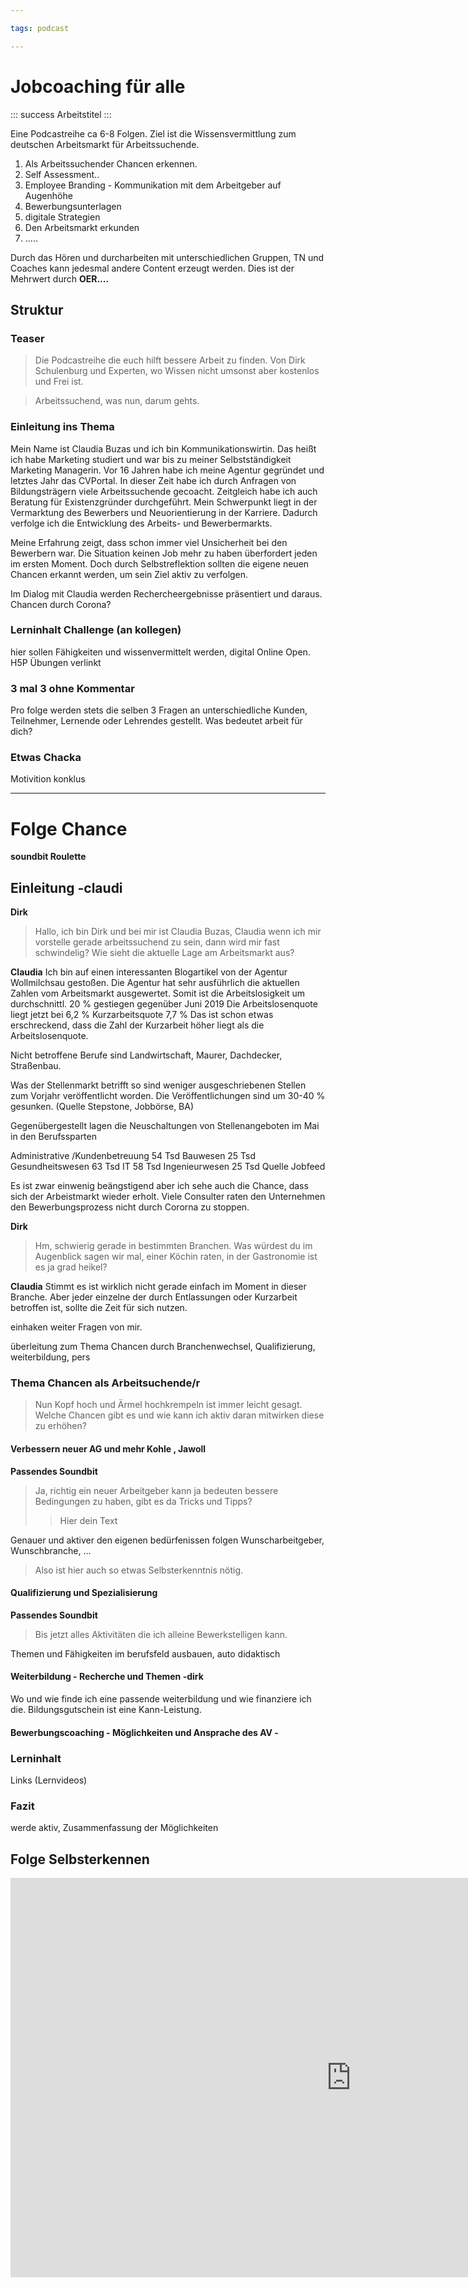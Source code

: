 ```yaml
---

tags: podcast

---
```


# Jobcoaching für alle


:::	success
Arbeitstitel
:::


Eine Podcastreihe ca 6-8 Folgen. Ziel ist die Wissensvermittlung zum deutschen Arbeitsmarkt für Arbeitssuchende.

1. Als Arbeitssuchender Chancen erkennen.
2. Self Assessment.. 
3. Employee Branding - Kommunikation mit dem Arbeitgeber auf Augenhöhe
4. Bewerbungsunterlagen
5. digitale Strategien
6. Den Arbeitsmarkt erkunden
7. .....


Durch das Hören und durcharbeiten mit unterschiedlichen Gruppen, TN und Coaches kann jedesmal andere Content erzeugt werden. Dies ist der Mehrwert durch **OER....**  

## Struktur

### Teaser 

> Die Podcastreihe die euch hilft bessere Arbeit zu finden. Von Dirk Schulenburg und Experten, wo Wissen nicht umsonst aber kostenlos und Frei ist.

> Arbeitssuchend, was nun, darum gehts. 

### Einleitung ins Thema

Mein Name ist Claudia Buzas und ich bin Kommunikationswirtin. Das heißt ich habe Marketing studiert und war bis zu meiner Selbstständigkeit Marketing Managerin. Vor 16 Jahren habe ich meine Agentur gegründet und letztes Jahr das CVPortal. In dieser Zeit habe ich durch Anfragen von Bildungsträgern viele Arbeitssuchende gecoacht. Zeitgleich habe ich auch Beratung für Existenzgründer durchgeführt. Mein Schwerpunkt liegt in der Vermarktung des Bewerbers und Neuorientierung in der Karriere. Dadurch verfolge ich die Entwicklung des Arbeits- und Bewerbermarkts.

Meine Erfahrung zeigt, dass schon immer viel Unsicherheit bei den Bewerbern  war. Die Situation keinen Job mehr zu haben überfordert jeden im ersten Moment. Doch durch Selbstreflektion sollten die eigene neuen Chancen erkannt werden, um sein Ziel aktiv zu verfolgen.


Im Dialog mit Claudia werden Rechercheergebnisse präsentiert und daraus. Chancen durch Corona?


### Lerninhalt Challenge (an kollegen)
hier sollen Fähigkeiten und wissenvermittelt werden, digital Online Open. H5P Übungen verlinkt
### 3 mal 3 ohne Kommentar
Pro folge werden stets die selben 3 Fragen an unterschiedliche Kunden, Teilnehmer, Lernende oder Lehrendes gestellt.
Was bedeutet arbeit für dich?
### Etwas Chacka
Motivition konklus

---

# Folge Chance

**soundbit Roulette** 

## Einleitung -claudi
**Dirk**
> Hallo, ich bin Dirk und bei mir ist Claudia Buzas, Claudia wenn ich mir vorstelle gerade arbeitssuchend zu sein, dann wird mir fast schwindelig? Wie sieht die aktuelle Lage am Arbeitsmarkt aus?

**Claudia**
Ich bin auf einen interessanten Blogartikel von der Agentur Wollmilchsau gestoßen. Die Agentur hat sehr ausführlich die aktuellen Zahlen vom Arbeitsmarkt ausgewertet.
Somit ist die Arbeitslosigkeit um durchschnittl. 20 % gestiegen gegenüber Juni 2019
Die Arbeitslosenquote liegt jetzt bei 6,2 %
Kurzarbeitsquote 7,7 %
Das ist schon etwas erschreckend, dass die Zahl der Kurzarbeit höher liegt als die Arbeitslosenquote. 

Nicht betroffene Berufe sind 
Landwirtschaft, Maurer, Dachdecker, Straßenbau.

Was der Stellenmarkt betrifft so sind weniger ausgeschriebenen Stellen zum Vorjahr veröffentlicht worden. Die Veröffentlichungen sind um 30-40 % gesunken.
(Quelle Stepstone, Jobbörse, BA)

Gegenübergestellt lagen die Neuschaltungen von Stellenangeboten im Mai in den Berufssparten 

Administrative /Kundenbetreuung 	54 Tsd
Bauwesen					        25 Tsd
Gesundheitswesen 			        63 Tsd
IT						            58 Tsd
Ingenieurwesen 				        25 Tsd	Quelle Jobfeed


Es ist zwar einwenig beängstigend aber ich sehe auch die Chance, dass sich der Arbeistmarkt wieder erholt. Viele Consulter raten den Unternehmen den Bewerbungsprozess nicht durch Cororna zu stoppen.   

**Dirk**
> Hm, schwierig gerade in bestimmten Branchen. Was würdest du im Augenblick sagen wir mal, einer Köchin raten, in der Gastronomie ist es ja grad heikel?

**Claudia**
Stimmt es ist wirklich nicht gerade einfach im Moment in dieser Branche. Aber jeder einzelne der durch Entlassungen oder Kurzarbeit betroffen ist, sollte die Zeit für sich nutzen.


 


einhaken weiter Fragen von mir.

überleitung zum Thema Chancen durch Branchenwechsel, Qualifizierung, weiterbildung, pers

### Thema Chancen als Arbeitsuchende/r

> Nun Kopf hoch und Ärmel hochkrempeln ist immer leicht gesagt. Welche Chancen gibt es und wie kann ich aktiv daran mitwirken diese zu erhöhen?
> > 



#### Verbessern neuer AG und mehr Kohle , Jawoll 
**Passendes Soundbit**
> Ja, richtig ein neuer Arbeitgeber kann ja bedeuten bessere Bedingungen zu haben, gibt es da Tricks und Tipps?
> > Hier dein Text 


Genauer und aktiver den eigenen bedürfenissen folgen
Wunscharbeitgeber, Wunschbranche, ...

> Also ist hier auch so etwas Selbsterkenntnis nötig.

#### Qualifizierung und Spezialisierung
**Passendes Soundbit**
> Bis jetzt alles Aktivitäten die ich alleine Bewerkstelligen kann.

Themen und Fähigkeiten im berufsfeld ausbauen, auto didaktisch

#### Weiterbildung - Recherche und Themen -dirk

Wo und wie finde ich eine passende weiterbildung und wie finanziere ich die. Bildungsgutschein ist eine Kann-Leistung.

#### Bewerbungscoaching - Möglichkeiten und Ansprache des AV -

### Lerninhalt 
Links (Lernvideos)

### Fazit
werde aktiv, Zusammenfassung der Möglichkeiten



## Folge Selbsterkennen

<iframe src="https://h5p.org/h5p/embed/612" width="1090" height="639" frameborder="0" allowfullscreen="allowfullscreen"></iframe><script src="https://h5p.org/sites/all/modules/h5p/library/js/h5p-resizer.js" charset="UTF-8"></script>
